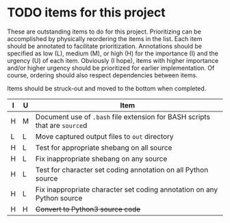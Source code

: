 TODO items for this project
===========================
These are outstanding items to do for this project.
Prioritizing can be accomplished by physically reordering the items in the
list.
Each item should be annotated to facilitate prioritization.
Annotations should be specified as low (L), medium (M), or high (H) for the
importance (I) and the urgency (U) of each item.
Obviously (I hope), items with higher importance and/or higher urgency should
be prioritized for earlier implementation.
Of course, ordering should also respect dependencies between items.

Items should be struck-out and moved to the bottom when completed.

I|U|Item
-|-|---------------------------------------------------------------------------
H|M|Document use of `.bash` file extension for BASH scripts that are `source`d
L|L|Move captured output files to `out` directory
H|L|Test for appropriate shebang on all source
H|L|Fix inappropriate shebang on any source
H|L|Test for character set coding annotation on all Python source
H|L|Fix inappropriate character set coding annotation on any Python source
H|H|~~Convert to Python3 source code~~

